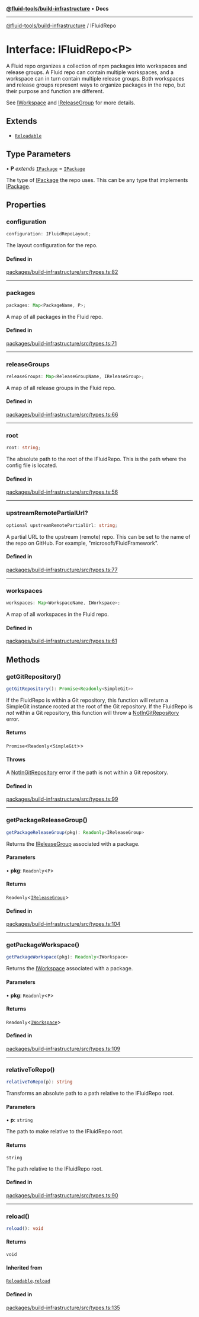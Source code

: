 [**@fluid-tools/build-infrastructure**](../README.md) • **Docs**

***

[@fluid-tools/build-infrastructure](../README.md) / IFluidRepo

# Interface: IFluidRepo\<P\>

A Fluid repo organizes a collection of npm packages into workspaces and release groups. A Fluid repo can contain
multiple workspaces, and a workspace can in turn contain multiple release groups. Both workspaces and release groups
represent ways to organize packages in the repo, but their purpose and function are different.

See [IWorkspace](IWorkspace.md) and [IReleaseGroup](IReleaseGroup.md) for more details.

## Extends

- [`Reloadable`](Reloadable.md)

## Type Parameters

• **P** *extends* [`IPackage`](IPackage.md) = [`IPackage`](IPackage.md)

The type of [IPackage](IPackage.md) the repo uses. This can be any type that implements [IPackage](IPackage.md).

## Properties

### configuration

```ts
configuration: IFluidRepoLayout;
```

The layout configuration for the repo.

#### Defined in

[packages/build-infrastructure/src/types.ts:82](https://github.com/microsoft/FluidFramework/blob/main/build-tools/packages/build-infrastructure/src/types.ts#L82)

***

### packages

```ts
packages: Map<PackageName, P>;
```

A map of all packages in the Fluid repo.

#### Defined in

[packages/build-infrastructure/src/types.ts:71](https://github.com/microsoft/FluidFramework/blob/main/build-tools/packages/build-infrastructure/src/types.ts#L71)

***

### releaseGroups

```ts
releaseGroups: Map<ReleaseGroupName, IReleaseGroup>;
```

A map of all release groups in the Fluid repo.

#### Defined in

[packages/build-infrastructure/src/types.ts:66](https://github.com/microsoft/FluidFramework/blob/main/build-tools/packages/build-infrastructure/src/types.ts#L66)

***

### root

```ts
root: string;
```

The absolute path to the root of the IFluidRepo. This is the path where the config file is located.

#### Defined in

[packages/build-infrastructure/src/types.ts:56](https://github.com/microsoft/FluidFramework/blob/main/build-tools/packages/build-infrastructure/src/types.ts#L56)

***

### upstreamRemotePartialUrl?

```ts
optional upstreamRemotePartialUrl: string;
```

A partial URL to the upstream (remote) repo. This can be set to the name of the repo on GitHub. For example,
"microsoft/FluidFramework".

#### Defined in

[packages/build-infrastructure/src/types.ts:77](https://github.com/microsoft/FluidFramework/blob/main/build-tools/packages/build-infrastructure/src/types.ts#L77)

***

### workspaces

```ts
workspaces: Map<WorkspaceName, IWorkspace>;
```

A map of all workspaces in the Fluid repo.

#### Defined in

[packages/build-infrastructure/src/types.ts:61](https://github.com/microsoft/FluidFramework/blob/main/build-tools/packages/build-infrastructure/src/types.ts#L61)

## Methods

### getGitRepository()

```ts
getGitRepository(): Promise<Readonly<SimpleGit>>
```

If the FluidRepo is within a Git repository, this function will return a SimpleGit instance rooted at the root of
the Git repository. If the FluidRepo is _not_ within a Git repository, this function will throw a
[NotInGitRepository](../classes/NotInGitRepository.md) error.

#### Returns

`Promise`\<`Readonly`\<`SimpleGit`\>\>

#### Throws

A [NotInGitRepository](../classes/NotInGitRepository.md) error if the path is not within a Git repository.

#### Defined in

[packages/build-infrastructure/src/types.ts:99](https://github.com/microsoft/FluidFramework/blob/main/build-tools/packages/build-infrastructure/src/types.ts#L99)

***

### getPackageReleaseGroup()

```ts
getPackageReleaseGroup(pkg): Readonly<IReleaseGroup>
```

Returns the [IReleaseGroup](IReleaseGroup.md) associated with a package.

#### Parameters

• **pkg**: `Readonly`\<`P`\>

#### Returns

`Readonly`\<[`IReleaseGroup`](IReleaseGroup.md)\>

#### Defined in

[packages/build-infrastructure/src/types.ts:104](https://github.com/microsoft/FluidFramework/blob/main/build-tools/packages/build-infrastructure/src/types.ts#L104)

***

### getPackageWorkspace()

```ts
getPackageWorkspace(pkg): Readonly<IWorkspace>
```

Returns the [IWorkspace](IWorkspace.md) associated with a package.

#### Parameters

• **pkg**: `Readonly`\<`P`\>

#### Returns

`Readonly`\<[`IWorkspace`](IWorkspace.md)\>

#### Defined in

[packages/build-infrastructure/src/types.ts:109](https://github.com/microsoft/FluidFramework/blob/main/build-tools/packages/build-infrastructure/src/types.ts#L109)

***

### relativeToRepo()

```ts
relativeToRepo(p): string
```

Transforms an absolute path to a path relative to the IFluidRepo root.

#### Parameters

• **p**: `string`

The path to make relative to the IFluidRepo root.

#### Returns

`string`

The path relative to the IFluidRepo root.

#### Defined in

[packages/build-infrastructure/src/types.ts:90](https://github.com/microsoft/FluidFramework/blob/main/build-tools/packages/build-infrastructure/src/types.ts#L90)

***

### reload()

```ts
reload(): void
```

#### Returns

`void`

#### Inherited from

[`Reloadable`](Reloadable.md).[`reload`](Reloadable.md#reload)

#### Defined in

[packages/build-infrastructure/src/types.ts:135](https://github.com/microsoft/FluidFramework/blob/main/build-tools/packages/build-infrastructure/src/types.ts#L135)
